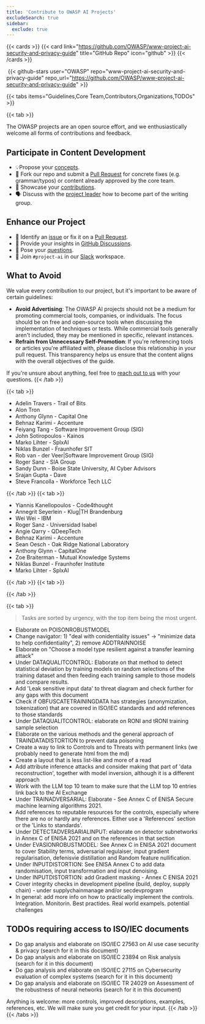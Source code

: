 ```yaml
---
title: 'Contribute to OWASP AI Projects'
excludeSearch: true
sidebar:
  exclude: true
---
```


{{< cards >}}
  {{< card link="https://github.com/OWASP/www-project-ai-security-and-privacy-guide" title="GitHub Repo" icon="github" >}}
{{< /cards >}}

&nbsp;{{< github-stars user="OWASP" repo="www-project-ai-security-and-privacy-guide" repo_url="https://github.com/OWASP/www-project-ai-security-and-privacy-guide" >}}

{{< tabs items="Guidelines,Core Team,Contributors,Organizations,TODOs" >}}

{{< tab >}}

The OWASP projects are an open source effort, and we enthusiastically welcome all forms of contributions and feedback.

## Participate in Content Development

- 💡Propose your [concepts](https://github.com/OWASP/www-project-ai-security-and-privacy-guide/discussions/categories/ideas).
- 📄 Fork our repo and submit a [Pull Request](https://github.com/OWASP/www-project-ai-security-and-privacy-guide/pulls) for concrete fixes (e.g. grammar/typos) or content already approved by the core team.
- 🙌 Showcase your [contributions](https://github.com/OWASP/www-project-ai-security-and-privacy-guide/discussions/categories/show-and-tell).
- 🗣️ Discuss with the [project leader](/contact/#owasp-ai-project-leader) how to become part of the writing group.

## Enhance our Project

- 🐞 Identify an [issue](https://github.com/OWASP/www-project-ai-security-and-privacy-guide/issues) or fix it on a [Pull Request](https://github.com/OWASP/www-project-ai-security-and-privacy-guide/pulls).
- 💬 Provide your insights in [GitHub Discussions](https://github.com/OWASP/www-project-ai-security-and-privacy-guide/discussions/categories/general).
- 🙏 Pose your [questions](https://github.com/OWASP/www-project-ai-security-and-privacy-guide/discussions/categories/q-a).
- 👋 Join `#project-ai` in our [Slack](https://owasp.slack.com/join/shared_invite/zt-g398htpy-AZ40HOM1WUOZguJKbblqkw#) workspace.

## What to Avoid

We value every contribution to our project, but it's important to be aware of certain guidelines:

- **Avoid Advertising**: The OWASP AI projects should not be a medium for promoting commercial tools, companies, or individuals. The focus should be on free and open-source tools when discussing the implementation of techniques or tests. While commercial tools generally aren't included, they may be mentioned in specific, relevant instances.
- **Refrain from Unnecessary Self-Promotion**: If you're referencing tools or articles you're affiliated with, please disclose this relationship in your pull request. This transparency helps us ensure that the content aligns with the overall objectives of the guide.

If you're unsure about anything, feel free to [reach out to us](/contact) with your questions.
{{< /tab >}}

{{< tab >}}

<!-- TODO: Transform to table -->
- Adelin Travers - Trail of Bits
- Alon Tron
- Anthony Glynn - Capital One
- Behnaz Karimi - Accenture
- Feiyang Tang - Software Improvement Group (SIG)
- John Sotiropoulos - Kainos
- Marko Lihter - SplxAI
- Niklas Bunzel - Fraunhofer SIT
- Rob van - der Veer|Software Improvement Group (SIG)
- Roger Sanz - SIA Group
- Sandy Dunn - Boise State University, AI Cyber Advisors
- Srajan Gupta - Dave
- Steve Francolla - Workforce Tech LLC

{{< /tab >}}
{{< tab >}}

<!-- TODO: Transform to table -->
- Yiannis Kanellopoulos - Code4thought
- Annegrit Seyerlein - Klug|TH Brandenburg
- Wei Wei - IBM
- Roger Sanz - Universidad Isabel
- Angie Qarry - QDeepTech
- Behnaz Karimi - Accenture
- Sean Oesch - Oak Ridge National Laboratory
- Anthony Glynn - CapitalOne
- Zoe Braiterman - Mutual Knowledge Systems
- Niklas Bunzel - Fraunhofer Institute
- Marko Lihter - SplxAI

{{< /tab >}}
{{< tab >}}

<!-- Add a grid of copmany logos-->

{{< /tab >}}

{{< tab >}}

> Tasks are sorted by urgency, with the top item being the most urgent.

- Elaborate on POISONROBUSTMODEL
- Change navigator: 1) "deal with conidentiality issues" -> "minimize data to help confidentiality", 2) remove ADDTRAINNOISE
- Elaborate on "Choose a model type resilient against a transfer learning attack"
- Under DATAQUALITCONTROL: Elaborate on that method to detect statistical deviation by training models on random selections of the training dataset and then feeding each training sample to those models and compare results.
- Add 'Leak sensitive input data' to threat diagram and check further for any gaps with this document
- Check if OBFUSCATETRAININGDATA has strategies (anonymization, tokenization) that are covered in ISO/IEC standards and add references to those standards
- Under DATAQUALITCONTROL: elaborate on RONI and tRONI training sample selection
- Elaborate on the various methods and the general approach of TRAINDATADISTORTION to prevent data poisoning
- Create a way to link to Controls and to Threats with permanent links (we probably need to generate html from the md)
- Create a layout that is less list-like and more of a read
- Add attribute inference attacks and consider making that part of 'data reconstruction', together with model inversion, although it is a different approach
- Work with the LLM top 10 team to make sure that the LLM top 10 entries link back to the AI Exchange
- Under TRAINADVERSARIAL: Elaborate - See Annex C of ENISA Secure machine learning algorithms 2021.
- Add references to reputable resources for the controls, especially where there are no or hardly any references. Either use a 'References' section or the 'Links to standards'.
- Under DETECTADVERSARIALINPUT: elaborate on detector subnetworks in Annex C of ENISA 2021 and on the references in that section
- Under EVASIONROBUSTMODEL: See Annex C in ENISA 2021 document to cover Stability terms, adversarial regulaiser, input gradient regularisation, defenisvie distillation and Random feature nullification.
- Under INPUTDISTORTION: See ENISA Annex C to add data randomisation, input transformation and input denoising.
- Under INPUTDISTORTION: add Gradient masking - Annex C ENISA 2021
- Cover integrity checks in development pipeline (build, deploy, supply chain) - under supplychainmanage and/or secdevprogram
- In general: add more info on how to practically implement the controls. Integration. Monitorin. Best practides. Real world exampels. potential challenges

## TODOs requiring access to ISO/IEC documents

- Do gap analysis and elaborate on ISO/IEC 27563 on AI use case security & privacy (search for it in this document)
- Do gap analysis and elaborate on ISO/IEC 23894 on Risk analysis (search for it in this document)
- Do gap analysis and elaborate on ISO/IEC 27115 on Cybersecurity evaluation of complex systems (search for it in this document)
- Do gap analysis and elaborate on ISO/IEC TR 24029 on Assessment of the robustness of neural networks (search for it in this document)

Anything is welcome: more controls, improved descriptions, examples, references, etc. We will make sure you get credit for your input.
{{< /tab >}}
{{< /tabs >}}
